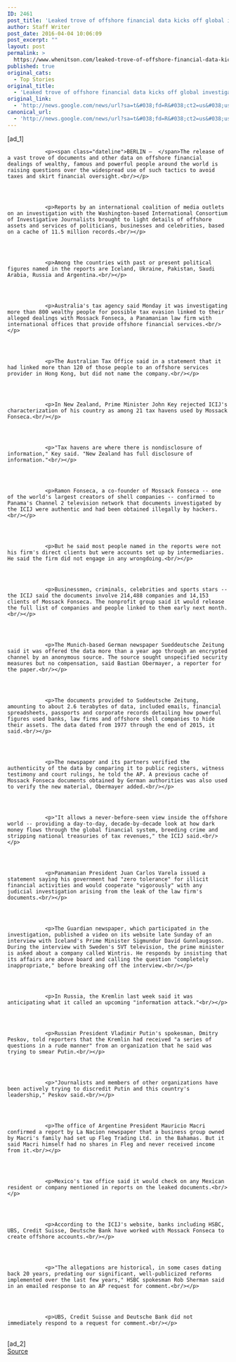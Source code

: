 ```yaml
---
ID: 2461
post_title: 'Leaked trove of offshore financial data kicks off global investigation &#8211; Fox News'
author: Staff Writer
post_date: 2016-04-04 10:06:09
post_excerpt: ""
layout: post
permalink: >
  https://www.whenitson.com/leaked-trove-of-offshore-financial-data-kicks-off-global-investigation-fox-news/
published: true
original_cats:
  - Top Stories
original_title:
  - 'Leaked trove of offshore financial data kicks off global investigation - Fox News'
original_link:
  - 'http://news.google.com/news/url?sa=t&#038;fd=R&#038;ct2=us&#038;usg=AFQjCNGyBo28TpSH8eD6BY8DJWL7hWwQEg&#038;clid=c3a7d30bb8a4878e06b80cf16b898331&#038;cid=52779075655955&#038;ei=kTwCV6ilC4eewQGuxonQCg&#038;url=http://www.foxnews.com/world/2016/04/04/leaked-trove-offshore-financial-data-kicks-off-global-investigation.html'
canonical_url:
  - 'http://news.google.com/news/url?sa=t&#038;fd=R&#038;ct2=us&#038;usg=AFQjCNGyBo28TpSH8eD6BY8DJWL7hWwQEg&#038;clid=c3a7d30bb8a4878e06b80cf16b898331&#038;cid=52779075655955&#038;ei=kTwCV6ilC4eewQGuxonQCg&#038;url=http://www.foxnews.com/world/2016/04/04/leaked-trove-offshore-financial-data-kicks-off-global-investigation.html'
---
```

 [ad_1]
<br><div readability="164">
    
        
        
        
            
                <p><span class="dateline">BERLIN –  </span>The release of a vast trove of documents and other data on offshore financial dealings of wealthy, famous and powerful people around the world is raising questions over the widespread use of such tactics to avoid taxes and skirt financial oversight.<br/></p>                
                

            	 
            
                <p>Reports by an international coalition of media outlets on an investigation with the Washington-based International Consortium of Investigative Journalists brought to light details of offshore assets and services of politicians, businesses and celebrities, based on a cache of 11.5 million records.<br/></p>                
                

            	 
            
                <p>Among the countries with past or present political figures named in the reports are Iceland, Ukraine, Pakistan, Saudi Arabia, Russia and Argentina.<br/></p>                
                

            	 
            
                <p>Australia's tax agency said Monday it was investigating more than 800 wealthy people for possible tax evasion linked to their alleged dealings with Mossack Fonseca, a Panamanian law firm with international offices that provide offshore financial services.<br/></p>                
                

            	 
            
                <p>The Australian Tax Office said in a statement that it had linked more than 120 of those people to an offshore services provider in Hong Kong, but did not name the company.<br/></p>                
                

            	 
            
                <p>In New Zealand, Prime Minister John Key rejected ICIJ's characterization of his country as among 21 tax havens used by Mossack Fonseca.<br/></p>                
                

            	 
            
                <p>"Tax havens are where there is nondisclosure of information," Key said. "New Zealand has full disclosure of information."<br/></p>                
                

            	 
            
                <p>Ramon Fonseca, a co-founder of Mossack Fonseca -- one of the world's largest creators of shell companies -- confirmed to Panama's Channel 2 television network that documents investigated by the ICIJ were authentic and had been obtained illegally by hackers.<br/></p>                
                

            	 
            
                <p>But he said most people named in the reports were not his firm's direct clients but were accounts set up by intermediaries. He said the firm did not engage in any wrongdoing.<br/></p>                
                

            	 
            
                <p>Businessmen, criminals, celebrities and sports stars -- the ICIJ said the documents involve 214,488 companies and 14,153 clients of Mossack Fonseca. The nonprofit group said it would release the full list of companies and people linked to them early next month.<br/></p>                
                

            	 
            
                <p>The Munich-based German newspaper Sueddeutsche Zeitung said it was offered the data more than a year ago through an encrypted channel by an anonymous source. The source sought unspecified security measures but no compensation, said Bastian Obermayer, a reporter for the paper.<br/></p>                
                

            	 
            
                <p>The documents provided to Suddeutsche Zeitung, amounting to about 2.6 terabytes of data, included emails, financial spreadsheets, passports and corporate records detailing how powerful figures used banks, law firms and offshore shell companies to hide their assets. The data dated from 1977 through the end of 2015, it said.<br/></p>                
                

            	 
            
                <p>The newspaper and its partners verified the authenticity of the data by comparing it to public registers, witness testimony and court rulings, he told the AP. A previous cache of Mossack Fonseca documents obtained by German authorities was also used to verify the new material, Obermayer added.<br/></p>                
                

            	 
            
                <p>"It allows a never-before-seen view inside the offshore world -- providing a day-to-day, decade-by-decade look at how dark money flows through the global financial system, breeding crime and stripping national treasuries of tax revenues," the ICIJ said.<br/></p>                
                

            	 
            
                <p>Panamanian President Juan Carlos Varela issued a statement saying his government had "zero tolerance" for illicit financial activities and would cooperate "vigorously" with any judicial investigation arising from the leak of the law firm's documents.<br/></p>                
                

            	 
            
                <p>The Guardian newspaper, which participated in the investigation, published a video on its website late Sunday of an interview with Iceland's Prime Minister Sigmundur David Gunnlaugsson. During the interview with Sweden's SVT television, the prime minister is asked about a company called Wintris. He responds by insisting that its affairs are above board and calling the question "completely inappropriate," before breaking off the interview.<br/></p>                
                

            	 
            
                <p>In Russia, the Kremlin last week said it was anticipating what it called an upcoming "information attack."<br/></p>                
                

            	 
            
                <p>Russian President Vladimir Putin's spokesman, Dmitry Peskov, told reporters that the Kremlin had received "a series of questions in a rude manner" from an organization that he said was trying to smear Putin.<br/></p>                
                

            	 
            
                <p>"Journalists and members of other organizations have been actively trying to discredit Putin and this country's leadership," Peskov said.<br/></p>                
                

            	 
            
                <p>The office of Argentine President Mauricio Macri confirmed a report by La Nacion newspaper that a business group owned by Macri's family had set up Fleg Trading Ltd. in the Bahamas. But it said Macri himself had no shares in Fleg and never received income from it.<br/></p>                
                

            	 
            
                <p>Mexico's tax office said it would check on any Mexican resident or company mentioned in reports on the leaked documents.<br/></p>                
                

            	 
            
                <p>According to the ICIJ's website, banks including HSBC, UBS, Credit Suisse, Deutsche Bank have worked with Mossack Fonseca to create offshore accounts.<br/></p>                
                

            	 
            
                <p>"The allegations are historical, in some cases dating back 20 years, predating our significant, well-publicized reforms implemented over the last few years," HSBC spokesman Rob Sherman said in an emailed response to an AP request for comment.<br/></p>                
                

            	 
            
                <p>UBS, Credit Suisse and Deutsche Bank did not immediately respond to a request for comment.<br/></p>                
                

            	 
            

            
                
                    
                
                


 

            
        
    
</div>
<br>[ad_2]
<br><a href="http://news.google.com/news/url?sa=t&#038;fd=R&#038;ct2=us&#038;usg=AFQjCNGyBo28TpSH8eD6BY8DJWL7hWwQEg&#038;clid=c3a7d30bb8a4878e06b80cf16b898331&#038;cid=52779075655955&#038;ei=kTwCV6ilC4eewQGuxonQCg&#038;url=http://www.foxnews.com/world/2016/04/04/leaked-trove-offshore-financial-data-kicks-off-global-investigation.html">Source </a>